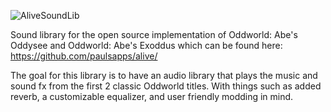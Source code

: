 ![AliveSoundLib](http://mlgthatsme.com/oddlib/banner.svg)

Sound library for the open source implementation of Oddworld: Abe's Oddysee and Oddworld: Abe's Exoddus which can be found here: https://github.com/paulsapps/alive/

The goal for this library is to have an audio library that plays the music and sound fx from the first 2 classic Oddworld titles. With things such as added reverb, a customizable equalizer, and user friendly modding in mind.
